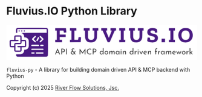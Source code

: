 # Fluvius.IO Python Library

![Fluvius Logo](docs/logo/logo-transparent.png)

`fluvius-py` - A library for building domain driven API & MCP backend with Python

Copyright (c) 2025 [River Flow Solutions, Jsc.](https://riverflow.solutions)
